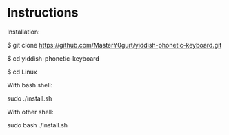 # Instructions

Installation:

$ git clone https://github.com/MasterY0gurt/yiddish-phonetic-keyboard.git

$ cd yiddish-phonetic-keyboard

$ cd Linux



With bash shell:

sudo ./install.sh



With other shell:

sudo bash ./install.sh
